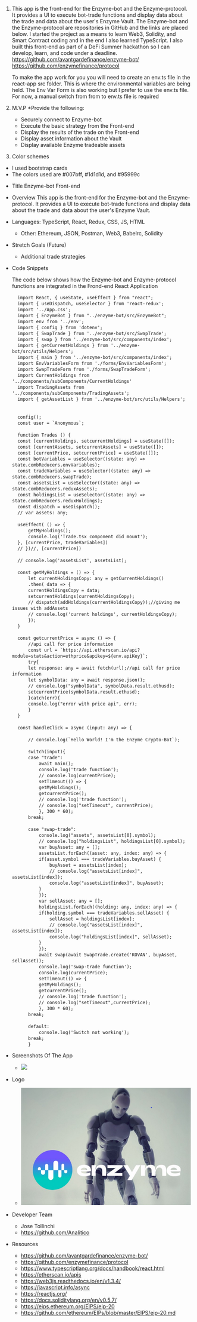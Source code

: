 1. This app is the front-end for the Enzyme-bot and the Enzyme-protocol.  It provides a UI to execute bot-trade functions and display data about the trade and data about the user's Enzyme Vault. The Enzyme-bot and the Enzyme-protocol are repositories in GitHub and the links are placed below.  I started the project as a means to learn Web3, Solidity, and Smart Contract coding and in the end I also learned TypeScript.  I also built this front-end as part of a DeFi Summer hackathon so I can develop, learn, and code under a deadline. 
    https://github.com/avantgardefinance/enzyme-bot/
    https://github.com/enzymefinance/protocol

    To make the app work for you you will need to create an env.ts file in the react-app src folder.  This is where the environmental variables are being held.  The Env Var Form is also working but I prefer to use the env.ts file.  For now, a manual switch from from to env.ts file is required

2. M.V.P
    *Provide the following:
    - Securely connect to Enzyme-bot
    - Execute the basic strategy from the Front-end
    - Display the results of the trade on the Front-end
    - Display asset information about the Vault
    - Display available Enzyme tradeable assets

3. Color schemes 
- I used bootstrap cards
- The colors used are #007bff, #1d1d1d, and #95999c

* Title Enzyme-bot Front-end

* Overview
This app is the front-end for the Enzyme-bot and the Enzyme-protocol.  It provides a UI to execute bot-trade functions and display data about the trade and data about the user's Enzyme Vault.

* Languages:  TypeScript, React, Redux, CSS, JS, HTML
    * Other: Ethereum, JSON, Postman, Web3, Babelrc, Solidity
     
* Stretch Goals (Future)
    * Additional trade strategies

* Code Snippets

    The code below shows how the Enzyme-bot and Enzyme-protocol functions are integrated in the Frond-end React Application

        import React, { useState, useEffect } from "react";
        import { useDispatch, useSelector } from 'react-redux';
        import '../App.css';
        import { EnzymeBot } from "../enzyme-bot/src/EnzymeBot";
        import env from '../env';
        import { config } from 'dotenv';
        import { SwapTrade } from '../enzyme-bot/src/SwapTrade';
        import { swap } from '../enzyme-bot/src/components/index';
        import { getCurrentHoldings } from '../enzyme-bot/src/utils/Helpers';
        import { main } from '../enzyme-bot/src/components/index';
        import EnvVariablesForm from './forms/EnvVariablesForm';
        import SwapTradeForm from './forms/SwapTradeForm';
        import CurrentHoldings from '../components/subComponents/CurrentHoldings'
        import TradingAssets from '../components/subComponents/TradingAssets';
        import { getAssetList } from '../enzyme-bot/src/utils/Helpers';


        config();
        const user = `Anonymous`;

        function Trades () {
        const [currentHoldings, setcurrentHoldings] = useState([]);
        const [currentAssets, setcurrentAssets] = useState([]);
        const [currentPrice, setcurrentPrice] = useState([]);
        const botVariables = useSelector((state: any) => state.combReducers.envVariables);
        const tradeVariables = useSelector((state: any) => state.combReducers.swapTrade);
        const assetsList = useSelector((state: any) => state.combReducers.reduxAssets);
        const holdingsList = useSelector((state: any) => state.combReducers.reduxHoldings);
        const dispatch = useDispatch();
        // var assets: any;

        useEffect( () => {
            getMyHoldings();
            console.log('Trade.tsx component did mount');
        }, [currentPrice, tradeVariables])
        // })//, [currentPrice])

        // console.log('assetsList', assetsList);

        const getMyHoldings = () => {
            let currentHoldingsCopy: any = getCurrentHoldings()
            .then( data => {
            currentHoldingsCopy = data;
            setcurrentHoldings(currentHoldingsCopy);
            // dispatch(addHoldings(currentHoldingsCopy));//giving me issues with addAssets
            // console.log('current holdings', currentHoldingsCopy);
            });
        }
        
        const getcurrentPrice = async () => {
            //api call for price information
            const url = `https://api.etherscan.io/api?module=stats&action=ethprice&apikey=${env.apiKey}`;
            try{
            let response: any = await fetch(url);//api call for price information
            let symbolData: any = await response.json();
            // console.log("symbolData", symbolData.result.ethusd);
            setcurrentPrice(symbolData.result.ethusd);
            }catch(err){
            console.log("error with price api", err);
            }
        }

        const handleClick = async (input: any) => {

            // console.log(`Hello World! I'm the Enzyme Crypto-Bot`);

            switch(input){
            case "trade":
                await main();
                console.log('trade function');
                // console.log(currentPrice);
                setTimeout(() => {
                getMyHoldings();
                getcurrentPrice();
                // console.log('trade function');
                // console.log("setTimeout", currentPrice);
                }, 300 * 60);
            break;

            case "swap-trade":
                console.log("assets", assetsList[0].symbol);
                // console.log("holdingsList", holdingsList[0].symbol);
                var buyAsset: any = []; 
                assetsList.forEach((asset: any, index: any) => {
                if(asset.symbol === tradeVariables.buyAsset) {
                    buyAsset = assetsList[index];
                    // console.log("assetsList[index]", assetsList[index]);
                    console.log("assetsList[index]", buyAsset);
                }
                });
                var sellAsset: any = []; 
                holdingsList.forEach((holding: any, index: any) => {
                if(holding.symbol === tradeVariables.sellAsset) {
                    sellAsset = holdingsList[index];
                    // console.log("assetsList[index]", assetsList[index]);
                    console.log("holdingsList[index]", sellAsset);
                }
                });
                await swap(await SwapTrade.create('KOVAN', buyAsset, sellAsset));
                console.log('swap-trade function');
                console.log(currentPrice);
                setTimeout(() => {
                getMyHoldings();
                getcurrentPrice();
                // console.log('trade function');
                // console.log("setTimeout",currentPrice);
                }, 300 * 60);
            break;

            default:
                console.log('Switch not working');
            break;
            }

* Screenshots Of The App
    * ![](/project_images/someimage.jpg)

* Logo
    * ![](/src/components/logo.png)

* Developer Team
    * Jose Tollinchi
    * https://github.com/AnaIitico

* Resources
    * https://github.com/avantgardefinance/enzyme-bot/
    * https://github.com/enzymefinance/protocol
    * https://www.typescriptlang.org/docs/handbook/react.html
    * https://etherscan.io/apis
    * https://web3js.readthedocs.io/en/v1.3.4/
    * https://javascript.info/async
    * https://reactjs.org/
    * https://docs.soliditylang.org/en/v0.5.7/
    * https://eips.ethereum.org/EIPS/eip-20
    * https://github.com/ethereum/EIPs/blob/master/EIPS/eip-20.md
    